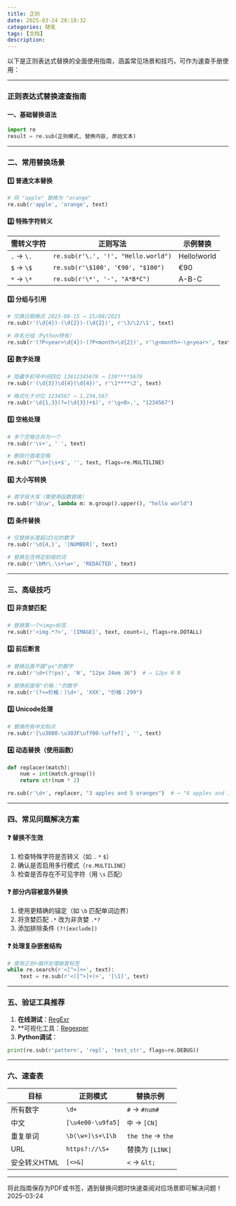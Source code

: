 ```yaml
---
title: 正则
date: 2025-03-24 20:19:32
categories: 随笔
tags: [文档]
description: 
---
```


以下是正则表达式替换的全面使用指南，涵盖常见场景和技巧，可作为速查手册使用：

---

### **正则表达式替换速查指南**
#### 一、基础替换语法
```python
import re
result = re.sub(正则模式, 替换内容, 原始文本)
```

---

### **二、常用替换场景**
#### 1️⃣ 普通文本替换
```python
# 将 "apple" 替换为 "orange"
re.sub(r'apple', 'orange', text)
```

#### 2️⃣ 特殊字符转义
| 需转义字符 | 正则写法 | 示例替换 |
|-----------|---------|---------|
| `.` → `\.` | `re.sub(r'\.', '!', "Hello.world")` | Hello!world |
| `$` → `\$` | `re.sub(r'\$100', '€90', "$100")` | €90 |
| `*` → `\*` | `re.sub(r'\*', '-', "A*B*C")` | A-B-C |

#### 3️⃣ 分组与引用
```python
# 交换日期格式 2023-08-15 → 15/08/2023
re.sub(r'(\d{4})-(\d{2})-(\d{2})', r'\3/\2/\1', text)

# 命名分组（Python特有）
re.sub(r'(?P<year>\d{4})-(?P<month>\d{2})', r'\g<month>-\g<year>', text)
```

#### 4️⃣ 数字处理
```python
# 隐藏手机号中间四位 13812345678 → 138****5678
re.sub(r'(\d{3})\d{4}(\d{4})', r'\1****\2', text)

# 格式化千分位 1234567 → 1,234,567
re.sub(r'\d{1,3}(?=(\d{3})+$)', r'\g<0>,', "1234567")
```

#### 5️⃣ 空格处理
```python
# 多个空格合并为一个
re.sub(r'\s+', ' ', text)

# 删除行首尾空格
re.sub(r'^\s+|\s+$', '', text, flags=re.MULTILINE)
```

#### 6️⃣ 大小写转换
```python
# 首字母大写（需使用函数替换）
re.sub(r'\b\w', lambda m: m.group().upper(), "hello world")
```

#### 7️⃣ 条件替换
```python
# 仅替换长度超过3位的数字
re.sub(r'\d{4,}', '[NUMBER]', text)

# 替换包含特定前缀的词
re.sub(r'\bMr\.\s+\w+', 'REDACTED', text)
```

---

### **三、高级技巧**
#### 1️⃣ 非贪婪匹配
```python
# 替换第一个<img>标签
re.sub(r'<img.*?>', '[IMAGE]', text, count=1, flags=re.DOTALL)
```

#### 2️⃣ 前后断言
```python
# 替换后面不跟"px"的数字
re.sub(r'\d+(?!px)', 'N', "12px 24em 36")  # → 12px N N

# 替换前面有"价格："的数字
re.sub(r'(?<=价格：)\d+', 'XXX', "价格：299")
```

#### 3️⃣ Unicode处理
```python
# 替换所有中文标点
re.sub(r'[\u3000-\u303F\uff00-\uffef]', '', text)
```

#### 4️⃣ 动态替换（使用函数）
```python
def replacer(match):
    num = int(match.group())
    return str(num * 2)

re.sub(r'\d+', replacer, "3 apples and 5 oranges")  # → "6 apples and 10 oranges"
```

---

### **四、常见问题解决方案**
#### ❓ 替换不生效
1. 检查特殊字符是否转义（如 `.` `*` `$`）
2. 确认是否启用多行模式（`re.MULTILINE`）
3. 检查是否存在不可见字符（用 `\s` 匹配）

#### ❓ 部分内容被意外替换
1. 使用更精确的锚定（如 `\b` 匹配单词边界）
2. 将贪婪匹配 `.*` 改为非贪婪 `.*?`
3. 添加排除条件 `(?![exclude])`

#### ❓ 处理复杂嵌套结构
```python
# 使用正则+循环处理嵌套标签
while re.search(r'<[^>]+>', text):
    text = re.sub(r'<([^>]+)>', '[\1]', text)
```

---

### **五、验证工具推荐**
1. **在线测试**：[RegExr](https://regexr.com/)
2. **可视化工具：[Regexper](https://regexper.com/)
3. **Python调试**：
```python
print(re.sub(r'pattern', 'repl', 'test_str', flags=re.DEBUG))
```

---

### **六、速查表**
| 目标                  | 正则模式                     | 替换示例              |
|----------------------|----------------------------|---------------------|
| 所有数字             | `\d+`                      | `#` → `#num#`       |
| 中文                 | `[\u4e00-\u9fa5]`          | `中` → `[CN]`       |
| 重复单词             | `\b(\w+)\s+\1\b`           | `the the` → `the`   |
| URL                  | `https?://\S+`             | 替换为 `[LINK]`     |
| 安全转义HTML         | `[<>&]`                    | `<` → `&lt;`        |

---

将此指南保存为PDF或书签，遇到替换问题时快速查阅对应场景即可解决问题！2025-03-24
